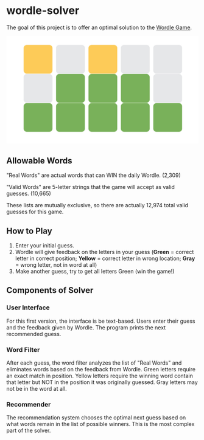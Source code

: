 # wordle-solver
The goal of this project is to offer an optimal solution to the [Wordle Game](https://www.nytimes.com/games/wordle/index.html).

![Wordle](wordle.jpeg)

## Allowable Words
"Real Words" are actual words that can WIN the daily Wordle. (2,309)

"Valid Words" are 5-letter strings that the game will accept as valid guesses. (10,665)

These lists are mutually exclusive, so there are actually 12,974 total valid guesses for this game.

## How to Play
1. Enter your initial guess.
2. Wordle will give feedback on the letters in your guess (**Green** = correct letter in correct position; **Yellow** = correct letter in wrong location; **Gray** = wrong letter, not in word at all)
3. Make another guess, try to get all letters Green (win the game!)

## Components of Solver
### User Interface
For this first version, the interface is be text-based. Users enter their guess and the feedback given by Wordle. The program prints the next recommended guess.

### Word Filter
After each guess, the word filter analyzes the list of "Real Words" and eliminates words based on the feedback from Wordle. Green letters require an exact match in position. Yellow letters require the winning word contain that letter but NOT in the position it was originally guessed. Gray letters may not be in the word at all.

### Recommender
The recommendation system chooses the optimal next guess based on what words remain in the list of possible winners. This is the most complex part of the solver.
